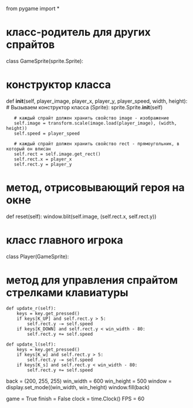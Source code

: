 from pygame import *

# класс-родитель для других спрайтов
class GameSprite(sprite.Sprite):
 # конструктор класса
   def __init__(self, player_image, player_x, player_y, player_speed, width, height):
       # Вызываем конструктор класса (Sprite):
       sprite.Sprite.__init__(self)
 
       # каждый спрайт должен хранить свойство image - изображение
       self.image = transform.scale(image.load(player_image), (width, height))
       self.speed = player_speed
 
       # каждый спрайт должен хранить свойство rect - прямоугольник, в который он вписан
       self.rect = self.image.get_rect()
       self.rect.x = player_x
       self.rect.y = player_y
 # метод, отрисовывающий героя на окне
   def reset(self):
       window.blit(self.image, (self.rect.x, self.rect.y))
 
# класс главного игрока
class Player(GameSprite):
   # метод для управления спрайтом стрелками клавиатуры
    def update_r(self):
        keys = key.get_pressed()
        if keys[K_UP] and self.rect.y > 5:
            self.rect.y -= self.speed
        if keys[K_DOWN] and self.rect.y < win_width - 80:
            self.rect.y += self.speed

    def update_l(self):
        keys = key.get_pressed()
        if keys[K_w] and self.rect.y > 5:
            self.rect.y -= self.speed
        if keys[K_s] and self.rect.y < win_width - 80:
            self.rect.y += self.speed
 back = (200, 255, 255)
 win_width = 600
 win_height = 500
 window = display.set_mode((win_width, win_height)
 window.fill(back)

 game = True
 finish = False
 clock = time.Clock()
 FPS = 60


 
